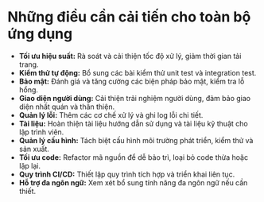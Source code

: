 # Những điều cần cải tiến cho toàn bộ ứng dụng

- **Tối ưu hiệu suất:** Rà soát và cải thiện tốc độ xử lý, giảm thời gian tải trang.
- **Kiểm thử tự động:** Bổ sung các bài kiểm thử unit test và integration test.
- **Bảo mật:** Đánh giá và tăng cường các biện pháp bảo mật, kiểm tra lỗ hổng.
- **Giao diện người dùng:** Cải thiện trải nghiệm người dùng, đảm bảo giao diện nhất quán và thân thiện.
- **Quản lý lỗi:** Thêm các cơ chế xử lý và ghi log lỗi chi tiết.
- **Tài liệu:** Hoàn thiện tài liệu hướng dẫn sử dụng và tài liệu kỹ thuật cho lập trình viên.
- **Quản lý cấu hình:** Tách biệt cấu hình môi trường phát triển, kiểm thử và sản xuất.
- **Tối ưu code:** Refactor mã nguồn để dễ bảo trì, loại bỏ code thừa hoặc lặp lại.
- **Quy trình CI/CD:** Thiết lập quy trình tích hợp và triển khai liên tục.
- **Hỗ trợ đa ngôn ngữ:** Xem xét bổ sung tính năng đa ngôn ngữ nếu cần thiết.